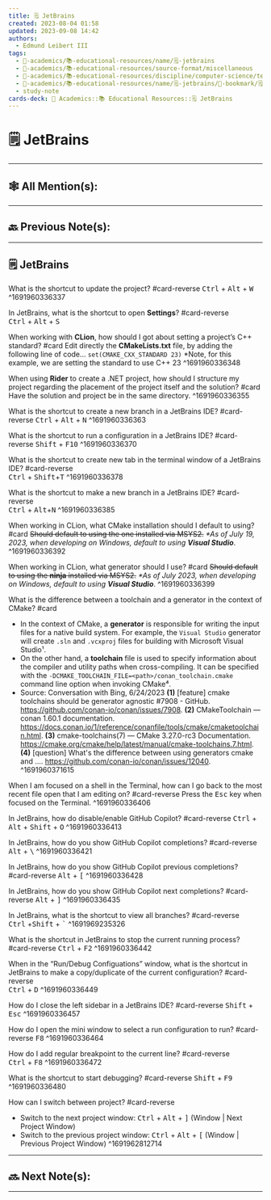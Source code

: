 ```yaml
---
title: 🗒️ JetBrains
created: 2023-08-04 01:58
updated: 2023-09-08 14:42
authors:
  - Edmund Leibert III
tags:
  - 🔴-academics/📚-educational-resources/name/🗒️-jetbrains
  - 🔴-academics/📚-educational-resources/source-format/miscellaneous
  - 🔴-academics/📚-educational-resources/discipline/computer-science/technology/jetbrains
  - 🔴-academics/📚-educational-resources/name/🗒️-jetbrains/🔖-bookmark/🗒️-jetbrains
  - study-note
cards-deck: 🔴 Academics::📚 Educational Resources::🗒️ JetBrains
---
```


# 🗒️ JetBrains

---

## 🕸️ All Mention(s): 

---

## 🔙 Previous Note(s):

---

## 🗒️ JetBrains

What is the shortcut to update the project? 
#card-reverse 
<kbd>Ctrl</kbd> + <kbd>Alt</kbd> + <kbd>W</kbd>
^1691960336337

In JetBrains, what is the shortcut to open **Settings**?
#card-reverse  
<kbd>Ctrl</kbd> + <kbd>Alt</kbd> + <kbd>S</kbd>

When working with **CLion**, how should I got about setting a project’s C++ standard?
#card 
Edit directly the **CMakeLists.txt** file, by adding the following line of code…
`set(CMAKE_CXX_STANDARD 23)` *Note, for this example, we are setting the standard to use C++ 23
^1691960336348


When using **Rider** to create a .NET project, how should I structure my project regarding the placement of the project itself and the solution?
#card 
Have the solution and project be in the same directory.
^1691960336355


What is the shortcut to create a new branch in a JetBrains IDE?
#card-reverse 
<kbd>Ctrl</kbd> + <kbd>Alt</kbd> + <kbd>N</kbd>
^1691960336363


What is the shortcut to run a configuration in a JetBrains IDE?
#card-reverse 
<kbd>Shift</kbd> + <kbd>F10</kbd>
^1691960336370


What is the shortcut to create new tab in the terminal window of a JetBrains IDE? 
#card-reverse  
<kbd>Ctrl</kbd> + <kbd>Shift</kbd>+<kbd>T</kbd>
^1691960336378

What is the shortcut to make a new branch in a JetBrains IDE? 
#card-reverse  
<kbd>Ctrl</kbd> + <kbd>Alt</kbd>+<kbd>N</kbd>
^1691960336385

When working in CLion, what CMake installation should I default to using? 
#card
~~Should default to using the one installed via MSYS2.~~
*\*As of July 19, 2023, when developing on Windows, default to using* ***Visual Studio***.
^1691960336392

When working in CLion, what generator should I use? 
#card 
~~Should default to using the **ninja** installed via MSYS2.~~ 
*\*As of July 2023, when developing on Windows, default to using* ***Visual Studio***.
^1691960336399


What is the difference between a toolchain and a generator in the context of CMake? 
#card 
- In the context of CMake, a **generator** is responsible for writing the input files for a native build system. For example, the `Visual Studio` generator will create `.sln` and `.vcxproj` files for building with Microsoft Visual Studio¹.
- On the other hand, a **toolchain** file is used to specify information about the compiler and utility paths when cross-compiling. It can be specified with the `-DCMAKE_TOOLCHAIN_FILE=<path>/conan_toolchain.cmake` command line option when invoking CMake⁴.
- Source: Conversation with Bing, 6/24/2023
  **(1)** [feature] cmake toolchains should be generator agnostic #7908 - GitHub. https://github.com/conan-io/conan/issues/7908.
  **(2)** CMakeToolchain — conan 1.60.1 documentation. https://docs.conan.io/1/reference/conanfile/tools/cmake/cmaketoolchain.html.
  **(3)** cmake-toolchains(7) — CMake 3.27.0-rc3 Documentation. https://cmake.org/cmake/help/latest/manual/cmake-toolchains.7.html.
  **(4)** [question] What's the difference between using generators cmake and .... https://github.com/conan-io/conan/issues/12040.
^1691960371615

When I am focused on a shell in the Terminal, how can I go back to the most recent file open that I am editing on?
#card-reverse
Press the <kbd>Esc</kbd> key when focused on the Terminal.
^1691960336406

In JetBrains, how do disable/enable GitHub Copilot? 
#card-reverse 
<kbd>Ctrl</kbd> + <kbd>Alt</kbd> + <kbd>Shift</kbd> + <kbd>O</kbd>
^1691960336413

In JetBrains, how do you show GitHub Copilot completions? 
#card-reverse 
<kbd>Alt</kbd> + <kbd>\\</kbd>
^1691960336421

In JetBrains, how do you show GitHub Copilot previous completions? 
#card-reverse 
<kbd>Alt</kbd> + <kbd>[</kbd>
^1691960336428

In JetBrains, how do you show GitHub Copilot next completions? 
#card-reverse 
<kbd>Alt</kbd> + <kbd>]</kbd>
^1691960336435

In JetBrains, what is the shortcut to view all branches?
#card-reverse  
<kbd>Ctrl</kbd> +<kbd>Shift</kbd> + <kbd>`</kbd>
^1691969235326


What is the shortcut in JetBrains to stop the current running process? 
#card-reverse 
<kbd>Ctrl</kbd> + <kbd>F2</kbd>
^1691960336442

When in the “Run/Debug Configuations” window, what is the shortcut in JetBrains to make a copy/duplicate of the current configuration? #card-reverse  
<kbd>Ctrl</kbd> + <kbd>D</kbd>
^1691960336449

How do I close the left sidebar in a JetBrains IDE? 
#card-reverse 
<kbd>Shift</kbd> + <kbd>Esc</kbd>
^1691960336457


How do I open the mini window to select a run configuration to run? 
#card-reverse 
<kbd>F8</kbd>
^1691960336464


How do I add regular breakpoint to the current line? 
#card-reverse  
<kbd>Ctrl</kbd> + <kbd>F8</kbd>
^1691960336472


What is the shortcut to start debugging? 
#card-reverse 
<kbd>Shift</kbd> + <kbd>F9</kbd>
^1691960336480

How can I switch between project?
#card-reverse 
- Switch to the next project window: <kbd>Ctrl</kbd> + <kbd>Alt</kbd> + <kbd>]</kbd> (Window | Next Project Window)
- Switch to the previous project window: <kbd>Ctrl</kbd> + <kbd>Alt</kbd> + <kbd>[</kbd> (Window | Previous Project Window)
^1691962812714



---

## 🔜 Next Note(s):

---
